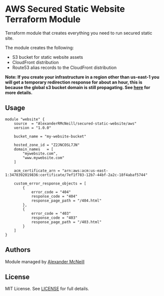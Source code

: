 # AWS Secured Static Website Terraform Module
Terraform module that creates everything you need to run secured static site.

The module creates the following:
- S3 bucket for static website assets
- CloudFront distribution
- Route53 alias records to the CloudFront distribution 

**Note: If you create your infrastructure in a region other than us-east-1 you will get a temporary redirection response for about an hour, this is because the global s3 bucket domain is still propagating. See [here](https://docs.aws.amazon.com/AmazonS3/latest/dev/Redirects.html#TemporaryRedirection) for more details.**

## Usage
```
module "website" {
    source  = "AlexanderRMcNeill/secured-static-website/aws"
    version = "1.0.0"

    bucket_name = "my-website-bucket"

    hosted_zone_id = "Z2JNCOSL7JN"
    domain_names   = [
        "mywebsite.com",
        "www.mywebsite.com"
    ]

    acm_certificate_arn = "arn:aws:acm:us-east-1:3478392019836:certificate/7ef1f783-12b7-44bf-2a2c-18f4abaf5744"

    custom_error_response_objects = [
        {
            error_code = "404"
            response_code = "404"
            response_page_path = "/404.html"
        },
        {
            error_code = "403"
            response_code = "403"
            response_page_path = "/403.html"
        }
    ]
}
```

## Authors
Module managed by [Alexander McNeill](https://github.com/AlexanderRMcNeill)

## License
MIT License. See [LICENSE](/LICENSE) for full details.
